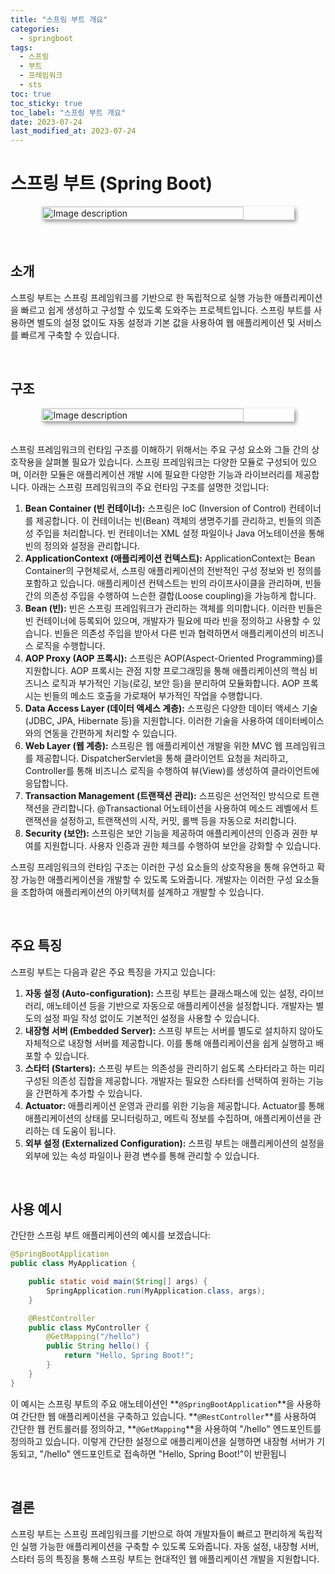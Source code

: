 ```yaml
---
title: "스프링 부트 개요"
categories:
  - springboot
tags:
  - 스프링
  - 부트
  - 프레임워크
  - sts
toc: true
toc_sticky: true
toc_label: "스프링 부트 개요"
date: 2023-07-24
last_modified_at: 2023-07-24
---
```



# **스프링 부트 (Spring Boot)**

<div style=" display : flex; justify-content: center;">
	<img src="{{site.baseurl}}/images/spring/1.jpg" alt="Image description" style="width: 80%; height: 40%; margin-bottom: 20px; box-shadow: 3px 3px 6px rgba(0,0,0,0.4);">
</div>

<br/>

## **소개**

스프링 부트는 스프링 프레임워크를 기반으로 한 독립적으로 실행 가능한 애플리케이션을 빠르고 쉽게 생성하고 구성할 수 있도록 도와주는 프로젝트입니다. 스프링 부트를 사용하면 별도의 설정 없이도 자동 설정과 기본 값을 사용하여 웹 애플리케이션 및 서비스를 빠르게 구축할 수 있습니다.

<br/>

## 구조

<div style=" display : flex; justify-content: center;">
	<img src="{{site.baseurl}}/images/spring/2.png" alt="Image description" style="width: 80%; height: 40%; margin-bottom: 20px; box-shadow: 3px 3px 6px rgba(0,0,0,0.4);">
</div>

스프링 프레임워크의 런타임 구조를 이해하기 위해서는 주요 구성 요소와 그들 간의 상호작용을 살펴볼 필요가 있습니다. 스프링 프레임워크는 다양한 모듈로 구성되어 있으며, 이러한 모듈은 애플리케이션 개발 시에 필요한 다양한 기능과 라이브러리를 제공합니다. 아래는 스프링 프레임워크의 주요 런타임 구조를 설명한 것입니다:

1. **Bean Container (빈 컨테이너):** 스프링은 IoC (Inversion of Control) 컨테이너를 제공합니다. 이 컨테이너는 빈(Bean) 객체의 생명주기를 관리하고, 빈들의 의존성 주입을 처리합니다. 빈 컨테이너는 XML 설정 파일이나 Java 어노테이션을 통해 빈의 정의와 설정을 관리합니다.
2. **ApplicationContext (애플리케이션 컨텍스트):** ApplicationContext는 Bean Container의 구현체로서, 스프링 애플리케이션의 전반적인 구성 정보와 빈 정의를 포함하고 있습니다. 애플리케이션 컨텍스트는 빈의 라이프사이클을 관리하며, 빈들 간의 의존성 주입을 수행하여 느슨한 결합(Loose coupling)을 가능하게 합니다.
3. **Bean (빈):** 빈은 스프링 프레임워크가 관리하는 객체를 의미합니다. 이러한 빈들은 빈 컨테이너에 등록되어 있으며, 개발자가 필요에 따라 빈을 정의하고 사용할 수 있습니다. 빈들은 의존성 주입을 받아서 다른 빈과 협력하면서 애플리케이션의 비즈니스 로직을 수행합니다.
4. **AOP Proxy (AOP 프록시):** 스프링은 AOP(Aspect-Oriented Programming)를 지원합니다. AOP 프록시는 관점 지향 프로그래밍을 통해 애플리케이션의 핵심 비즈니스 로직과 부가적인 기능(로깅, 보안 등)을 분리하여 모듈화합니다. AOP 프록시는 빈들의 메소드 호출을 가로채어 부가적인 작업을 수행합니다.
5. **Data Access Layer (데이터 액세스 계층):** 스프링은 다양한 데이터 액세스 기술(JDBC, JPA, Hibernate 등)을 지원합니다. 이러한 기술을 사용하여 데이터베이스와의 연동을 간편하게 처리할 수 있습니다.
6. **Web Layer (웹 계층):** 스프링은 웹 애플리케이션 개발을 위한 MVC 웹 프레임워크를 제공합니다. DispatcherServlet을 통해 클라이언트 요청을 처리하고, Controller를 통해 비즈니스 로직을 수행하여 뷰(View)를 생성하여 클라이언트에 응답합니다.
7. **Transaction Management (트랜잭션 관리):** 스프링은 선언적인 방식으로 트랜잭션을 관리합니다. @Transactional 어노테이션을 사용하여 메소드 레벨에서 트랜잭션을 설정하고, 트랜잭션의 시작, 커밋, 롤백 등을 자동으로 처리합니다.
8. **Security (보안):** 스프링은 보안 기능을 제공하여 애플리케이션의 인증과 권한 부여를 지원합니다. 사용자 인증과 권한 체크를 수행하여 보안을 강화할 수 있습니다.

스프링 프레임워크의 런타임 구조는 이러한 구성 요소들의 상호작용을 통해 유연하고 확장 가능한 애플리케이션을 개발할 수 있도록 도와줍니다. 개발자는 이러한 구성 요소들을 조합하여 애플리케이션의 아키텍처를 설계하고 개발할 수 있습니다.

<br/>

## **주요 특징**

스프링 부트는 다음과 같은 주요 특징을 가지고 있습니다:

1. **자동 설정 (Auto-configuration):** 스프링 부트는 클래스패스에 있는 설정, 라이브러리, 애노테이션 등을 기반으로 자동으로 애플리케이션을 설정합니다. 개발자는 별도의 설정 파일 작성 없이도 기본적인 설정을 사용할 수 있습니다.
2. **내장형 서버 (Embedded Server):** 스프링 부트는 서버를 별도로 설치하지 않아도 자체적으로 내장형 서버를 제공합니다. 이를 통해 애플리케이션을 쉽게 실행하고 배포할 수 있습니다.
3. **스타터 (Starters):** 스프링 부트는 의존성을 관리하기 쉽도록 스타터라고 하는 미리 구성된 의존성 집합을 제공합니다. 개발자는 필요한 스타터를 선택하여 원하는 기능을 간편하게 추가할 수 있습니다.
4. **Actuator:** 애플리케이션 운영과 관리를 위한 기능을 제공합니다. Actuator를 통해 애플리케이션의 상태를 모니터링하고, 메트릭 정보를 수집하며, 애플리케이션을 관리하는 데 도움이 됩니다.
5. **외부 설정 (Externalized Configuration):** 스프링 부트는 애플리케이션의 설정을 외부에 있는 속성 파일이나 환경 변수를 통해 관리할 수 있습니다.

<br/>

## **사용 예시**

간단한 스프링 부트 애플리케이션의 예시를 보겠습니다:

```java
@SpringBootApplication
public class MyApplication {

    public static void main(String[] args) {
        SpringApplication.run(MyApplication.class, args);
    }

    @RestController
    public class MyController {
        @GetMapping("/hello")
        public String hello() {
            return "Hello, Spring Boot!";
        }
    }
}
```

이 예시는 스프링 부트의 주요 애노테이션인 **`@SpringBootApplication`**을 사용하여 간단한 웹 애플리케이션을 구축하고 있습니다. **`@RestController`**를 사용하여 간단한 웹 컨트롤러를 정의하고, **`@GetMapping`**을 사용하여 "/hello" 엔드포인트를 정의하고 있습니다. 이렇게 간단한 설정으로 애플리케이션을 실행하면 내장형 서버가 기동되고, "/hello" 엔드포인트로 접속하면 "Hello, Spring Boot!"이 반환됩니

<br/>

## **결론**

스프링 부트는 스프링 프레임워크를 기반으로 하여 개발자들이 빠르고 편리하게 독립적인 실행 가능한 애플리케이션을 구축할 수 있도록 도와줍니다. 자동 설정, 내장형 서버, 스타터 등의 특징을 통해 스프링 부트는 현대적인 웹 애플리케이션 개발을 지원합니다.